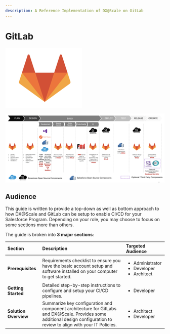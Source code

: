 ```yaml
---
description: A Reference Implementation of DX@Scale on GitLab
---
```


# GitLab

![](../../../.gitbook/assets/image%20%2811%29.png)

![A Reference Implementation of DX@Scale on GitLab](../../../.gitbook/assets/image%20%285%29.png)

## Audience

This guide is written to provide a top-down as well as bottom approach to how DX@Scale and GitLab can be setup to enable CI/CD for your Salesforce Program. Depending on your role, you may choose to focus on some sections more than others.

The guide is broken into **3 major sections**:

<table>
  <thead>
    <tr>
      <th style="text-align:left">Section</th>
      <th style="text-align:left">Description</th>
      <th style="text-align:left">Targeted Audience</th>
    </tr>
  </thead>
  <tbody>
    <tr>
      <td style="text-align:left"><b>Prerequisites</b>
      </td>
      <td style="text-align:left">Requirements checklist to ensure you have the basic account setup and
        software installed on your computer to get started.</td>
      <td style="text-align:left">
        <ul>
          <li>Administrator</li>
          <li>Developer</li>
          <li>Architect</li>
        </ul>
      </td>
    </tr>
    <tr>
      <td style="text-align:left"><b>Getting Started</b>
      </td>
      <td style="text-align:left">Detailed step-by-step instructions to configure and setup your CI/CD pipelines.</td>
      <td
      style="text-align:left">
        <ul>
          <li>Developer</li>
        </ul>
        </td>
    </tr>
    <tr>
      <td style="text-align:left"><b>Solution Overview</b>
      </td>
      <td style="text-align:left">Summarize key configuration and component architecture for GitLabs and
        DX@Scale. Provides some additional design configuration to review to align
        with your IT Policies.</td>
      <td style="text-align:left">
        <ul>
          <li>Architect</li>
          <li>Developer</li>
        </ul>
      </td>
    </tr>
  </tbody>
</table>

